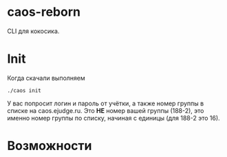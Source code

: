 # caos-reborn

CLI для кокосика.

# Init
Когда скачали выполняем

```./caos init```

У вас попросит логин и пароль от учётки, а также номер группы в списке на caos.ejudge.ru. Это **НЕ** номер вашей группы (188-2), это именно номер группы по списку, начиная с единицы (для 188-2 это 16).

# Возможности

